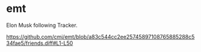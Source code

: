 # emt
Elon Musk following Tracker.

https://github.com/cmj/emt/blob/a83c544cc2ee25745897108765885288c534fae5/friends.diff#L1-L50

